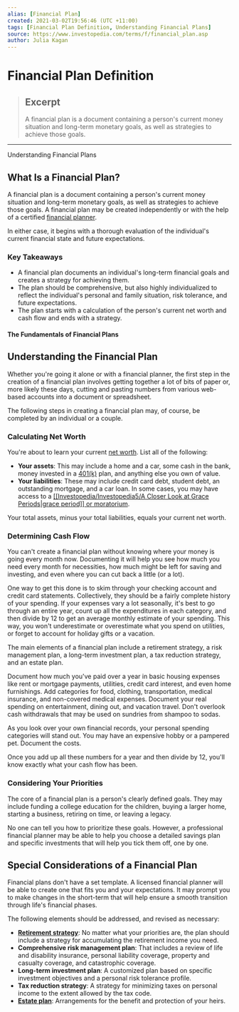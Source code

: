 ```yaml
---
alias: [Financial Plan]
created: 2021-03-02T19:56:46 (UTC +11:00)
tags: [Financial Plan Definition, Understanding Financial Plans]
source: https://www.investopedia.com/terms/f/financial_plan.asp
author: Julia Kagan
---
```


# Financial Plan Definition

> ## Excerpt
> A financial plan is a document containing a person's current money situation and long-term monetary goals, as well as strategies to achieve those goals.

---

Understanding Financial Plans
## What Is a Financial Plan?

A financial plan is a document containing a person's current money situation and long-term monetary goals, as well as strategies to achieve those goals. A financial plan may be created independently or with the help of a certified [financial planner](https://www.investopedia.com/terms/f/financialplanner.asp).

In either case, it begins with a thorough evaluation of the individual's current financial state and future expectations.

### Key Takeaways

-   A financial plan documents an individual's long-term financial goals and creates a strategy for achieving them.
-   The plan should be comprehensive, but also highly individualized to reflect the individual's personal and family situation, risk tolerance, and future expectations.
-   The plan starts with a calculation of the person's current net worth and cash flow and ends with a strategy.

#### The Fundamentals of Financial Plans

## Understanding the Financial Plan

Whether you're going it alone or with a financial planner, the first step in the creation of a financial plan involves getting together a lot of bits of paper or, more likely these days, cutting and pasting numbers from various web-based accounts into a document or spreadsheet.

The following steps in creating a financial plan may, of course, be completed by an individual or a couple.

### Calculating Net Worth

You're about to learn your current [net worth](https://www.investopedia.com/terms/n/networth.asp). List all of the following:

-   **Your assets**: This may include a home and a car, some cash in the bank, money invested in a [401(k)](https://www.investopedia.com/terms/1/401kplan.asp) plan, and anything else you own of value.
-   **Your liabilities**: These may include credit card debt, student debt, an outstanding mortgage, and a car loan. In some cases, you may have access to a [[[Investopedia/Investopedia5/A Closer Look at Grace Periods|grace period]] or moratorium](https://www.investopedia.com/ask/answers/111314/whats-difference-between-grace-period-and-moratorium-period.asp).

Your total assets, minus your total liabilities, equals your current net worth.

### Determining Cash Flow

You can't create a financial plan without knowing where your money is going every month now. Documenting it will help you see how much you need every month for necessities, how much might be left for saving and investing, and even where you can cut back a little (or a lot).

One way to get this done is to skim through your checking account and credit card statements. Collectively, they should be a fairly complete history of your spending. If your expenses vary a lot seasonally, it's best to go through an entire year, count up all the expenditures in each category, and then divide by 12 to get an average monthly estimate of your spending. This way, you won't underestimate or overestimate what you spend on utilities, or forget to account for holiday gifts or a vacation.

The main elements of a financial plan include a retirement strategy, a risk management plan, a long-term investment plan, a tax reduction strategy, and an estate plan.

Document how much you've paid over a year in basic housing expenses like rent or mortgage payments, utilities, credit card interest, and even home furnishings. Add categories for food, clothing, transportation, medical insurance, and non-covered medical expenses. Document your real spending on entertainment, dining out, and vacation travel. Don't overlook cash withdrawals that may be used on sundries from shampoo to sodas.

As you look over your own financial records, your personal spending categories will stand out. You may have an expensive hobby or a pampered pet. Document the costs.

Once you add up all these numbers for a year and then divide by 12, you'll know exactly what your cash flow has been.

### Considering Your Priorities

The core of a financial plan is a person's clearly defined goals. They may include funding a college education for the children, buying a larger home, starting a business, retiring on time, or leaving a legacy.

No one can tell you how to prioritize these goals. However, a professional financial planner may be able to help you choose a detailed savings plan and specific investments that will help you tick them off, one by one.

## Special Considerations of a Financial Plan

Financial plans don't have a set template. A licensed financial planner will be able to create one that fits you and your expectations. It may prompt you to make changes in the short-term that will help ensure a smooth transition through life's financial phases.

The following elements should be addressed, and revised as necessary:

-   [**Retirement strategy**](https://www.investopedia.com/articles/personal-finance/091114/build-your-own-retirement-plan.asp): No matter what your priorities are, the plan should include a strategy for accumulating the retirement income you need.
-   **Comprehensive risk management plan**: That includes a review of life and disability insurance, personal liability coverage, property and casualty coverage, and catastrophic coverage.
-   **Long-term investment plan**: A customized plan based on specific investment objectives and a personal risk tolerance profile.
-   **Tax reduction strategy**: A strategy for minimizing taxes on personal income to the extent allowed by the tax code.
-   [**Estate plan**](https://www.investopedia.com/articles/wealth-management/122915/4-reasons-estate-planning-so-important.asp): Arrangements for the benefit and protection of your heirs.
